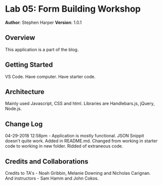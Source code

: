 # Lab 05: Form Building Workshop

**Author**: Stephen Harper
**Version**: 1.0.1

## Overview
This application is a part of the blog.

## Getting Started
<!-- What are the steps that a user must take in order to build this app on their own machine and get it running? -->
VS Code. Have computer. Have starter code. 

## Architecture
<!-- Provide a detailed description of the application design. What technologies (languages, libraries, etc) you're using, and any other relevant design information. -->
Mainly used Javascript, CSS and html. Libraries are Handlebars.js, jQuery, Node.js. 

## Change Log

04-29-2018 12:58pm - Application is mostly functional. JSON Snippit doesn't quite work. Added in README.md. Changed from working in starter code to working in new folder. Ridded of extraneous code.

## Credits and Collaborations
Credits to TA's - Noah Gribbin, Melanie Downing and Nicholas Carignan. And instructors - Sam Hamm and John Cokos.